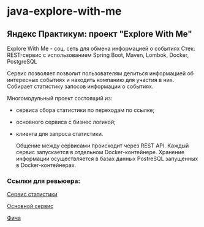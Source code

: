 # java-explore-with-me

## Яндекс Практикум: проект "Explore With Me"

Explore With Me - соц. сеть для обмена информацией о событиях
Стек: REST-сервис с использованием Spring Boot, Maven, Lombok, Doсker, PostgreSQL

Сервис позволяет позволит пользователям делиться информацией об интересных событиях и находить компанию для участия в них.
Собирает статистику запосов информации о событиях.


Многомодульный проект состоящий из:
- сервиса сбора статистики по переходам по ссылке;
- основного сервиса с бизнес логикой;
- клиента для запроса статистики.
  
  Общение между сервисами происходит через REST API.
  Каждый сервис запускается в отдельном Docker-контейнере.
  Хранение информации осуществляется в базах данных PostreSQL запущенных в Docker-контейнерах.

  
### Ссылки для ревьюера:

[Сервис статистики](https://github.com/Victorioussword/java-explore-with-me/pull/3)

[Основной сервис](https://github.com/Victorioussword/java-explore-with-me/pull/4)

[Фича](https://github.com/Victorioussword/java-explore-with-me/pull/5)

